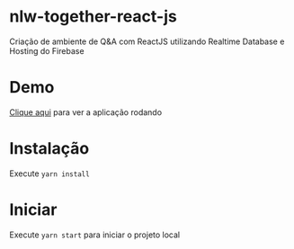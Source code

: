 # nlw-together-react-js
Criação de ambiente de Q&amp;A com ReactJS utilizando Realtime Database e Hosting do Firebase

# Demo
[Clique aqui](https://letmeask-6ff18.web.app) para ver a aplicação rodando

# Instalação
Execute `yarn install`

# Iniciar
Execute `yarn start` para iniciar o projeto local